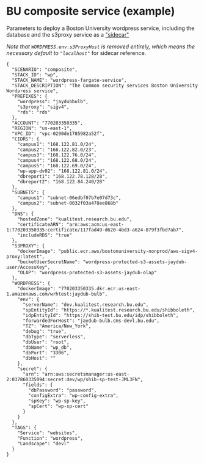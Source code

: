 # BU composite service (example)

Parameters to deploy a Boston University wordpress service, including the database and the s3proxy service as a ["sidecar"](https://docs.aws.amazon.com/AmazonECS/latest/bestpracticesguide/fargate-security-considerations.html)

*Note that `WORDPRESS.env.s3ProxyHost` is removed entirely, which means the necessary default to `"localhost"`* for sidecar reference.

```
{
  "SCENARIO": "composite",
  "STACK_ID": "wp",
  "STACK_NAME": "wordpress-fargate-service",
  "STACK_DESCRIPTION": "The Common security services Boston University Wordpress service",
  "PREFIXES": {
    "wordpress": "jaydubbulb",
    "s3proxy": "sigv4",
    "rds": "rds"
  },
  "ACCOUNT": "770203350335",
  "REGION": "us-east-1",
  "VPC_ID": "vpc-0290de1785982a52f",
  "CIDRS": {
    "campus1": "168.122.81.0/24",
    "campus2": "168.122.82.0/23",
    "campus3": "168.122.76.0/24",
    "campus4": "168.122.68.0/24",
    "campus5": "168.122.69.0/24",
    "wp-app-dv02": "168.122.81.0/24",
    "dbreport1": "168.122.78.128/28",
    "dbreport2": "168.122.84.240/28"
  },
  "SUBNETS": {
    "campus1": "subnet-06edbf07b7e07d73c",
    "campus2": "subnet-0032f03a478ee868b"
  },
  "DNS": {
    "hostedZone": "kualitest.research.bu.edu",
    "certificateARN": "arn:aws:acm:us-east-1:770203350335:certificate/117fad49-d620-4bd3-a624-879f3fbd7ab7",
    "includeRDS": "true"
  },
  "S3PROXY": {
    "dockerImage": "public.ecr.aws/bostonuniversity-nonprod/aws-sigv4-proxy:latest",
    "bucketUserSecretName": "wordpress-protected-s3-assets-jaydub-user/AccessKey",
    "OLAP": "wordpress-protected-s3-assets-jaydub-olap"
  },
  "WORDPRESS": {
    "dockerImage": "770203350335.dkr.ecr.us-east-1.amazonaws.com/wrhtest:jaydub-bulb",
    "env": {
      "serverName": "dev.kualitest.research.bu.edu",
      "spEntityId": "https://*.kualitest.research.bu.edu/shibboleth",
      "idpEntityId": "https://shib-test.bu.edu/idp/shibboleth",
      "forwardedForHost": "jaydub-bulb.cms-devl.bu.edu",
      "TZ": "America/New_York",
      "debug": "true",
      "dbType": "serverless",
      "dbUser": "root",
      "dbName": "wp_db",
      "dbPort": "3306",
      "dbHost": ""
    },
    "secret": {
      "arn": "arn:aws:secretsmanager:us-east-2:037860335094:secret:dev/wp/shib-sp-test-JML3FN",
      "fields": {
        "dbPassword": "password",
        "configExtra": "wp-config-extra",
        "spKey": "wp-sp-key",
        "spCert": "wp-sp-cert"
      }      
    }
  },
  "TAGS": {
    "Service": "websites",
    "Function": "wordpress",
    "Landscape": "devl"
  }
}
```

